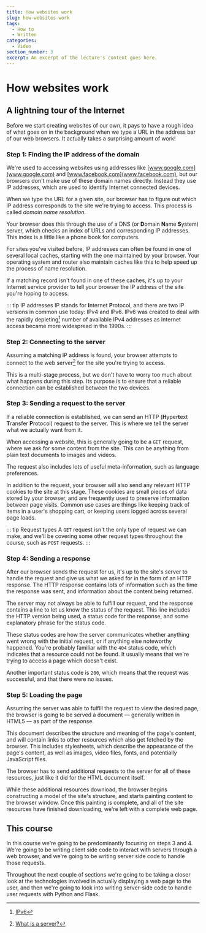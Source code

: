 ```yaml
---
title: How websites work
slug: how-websites-work
tags:
  - How to
  - Written
categories:
  - Video
section_number: 3
excerpt: An excerpt of the lecture's content goes here.
---
```


# How websites work

## A lightning tour of the Internet

Before we start creating websites of our own, it pays to have a rough idea of what goes on in the background when we type a URL in the address bar of our web browsers. It actually takes a surprising amount of work!

### Step 1: Finding the IP address of the domain

We're used to accessing websites using addresses like [www.google.com](www.google.com) and [www.facebook.com](www.facebook.com), but our browsers don't make use of these domain names directly. Instead they use IP addresses, which are used to identify Internet connected devices.

When we type the URL for a given site, our browser has to figure out which IP address corresponds to the site we're trying to access. This process is called *domain name resolution*.

Your browser does this through the use of a DNS (or **D**omain **N**ame **S**ystem) server, which checks an index of URLs and corresponding IP addresses. This index is a little like a phone book for computers.

For sites you've visited before, IP addresses can often be found in one of several local caches, starting with the one maintained by your browser. Your operating system and router also maintain caches like this to help speed up the process of name resolution.

If a matching record isn't found in one of these caches, it's up to your Internet service provider to tell your browser the IP address of the site you're hoping to access.

::: tip IP addresses
IP stands for **I**nternet **P**rotocol, and there are two IP versions in common use today: IPv4 and IPv6. IPv6 was created to deal with the rapidly depleting[^ipv6] number of available IPv4 addresses as Internet access became more widespread in the 1990s.
:::

### Step 2: Connecting to the server

Assuming a matching IP address is found, your browser attempts to connect to the web server[^server] for the site you're trying to access.

This is a multi-stage process, but we don't have to worry too much about what happens during this step. Its purpose is to ensure that a reliable connection can be established between the two devices.

### Step 3: Sending a request to the server

If a reliable connection is established, we can send an HTTP (**H**yper**t**ext **T**ransfer **P**rotocol) request to the server. This is where we tell the server what we actually want from it.

When accessing a website, this is generally going to be a `GET` request, where we ask for some content from the site. This can be anything from plain text documents to images and videos.

The request also includes lots of useful meta-information, such as language preferences.

In addition to the request, your browser will also send any relevant HTTP cookies to the site at this stage. These cookies are small pieces of data stored by your browser, and are frequently used to preserve information between page visits. Common use cases are things like keeping track of items in a user's shopping cart, or keeping users logged across several page loads.

::: tip Request types
A `GET` request isn't the only type of request we can make, and we'll be covering some other request types throughout the course, such as `POST` requests.
:::

### Step 4: Sending a response

After our browser sends the request for us, it's up to the site's server to handle the request and give us what we asked for in the form of an HTTP response. The HTTP response contains lots of information such as the time the response was sent, and information about the content being returned.

The server may not always be able to fulfill our request, and the response contains a line to let us know the status of the request. This line includes the HTTP version being used, a status code for the response, and some explanatory phrase for the status code.

These status codes are how the server communicates whether anything went wrong with the initial request, or if anything else noteworthy happened. You're probably familiar with the `404` status code, which indicates that a resource could not be found. It usually means that we're trying to access a page which doesn't exist.

Another important status code is `200`, which means that the request was successful, and that there were no issues.

### Step 5: Loading the page

Assuming the server was able to fulfill the request to view the desired page, the browser is going to be served a document &mdash; generally written in HTML5 &mdash; as part of the response.

This document describes the structure and meaning of the page's content, and will contain links to other resources which also get fetched by the browser. This includes stylesheets, which describe the appearance of the page's content, as well as images, video files, fonts, and potentially JavaScript files.

The browser has to send additional requests to the server for all of these resources, just like it did for the HTML document itself.

While these additional resources download, the browser begins constructing a model of the site's structure, and starts painting content to the browser window. Once this painting is complete, and all of the site resources have finished downloading, we're left with a complete web page.

## This course

In this course we're going to be predominantly focusing on steps 3 and 4. We're going to be writing client side code to interact with servers through a web browser, and we're going to be writing server side code to handle those requests.

Throughout the next couple of sections we're going to be taking a closer look at the technologies involved in actually displaying a web page to the user, and then we're going to look into writing server-side code to handle user requests with Python and Flask.

[^ipv6]: [IPv6](https://www.networkworld.com/article/3254575/what-is-ipv6-and-why-aren-t-we-there-yet.html)
[^server]: [What is a server?](https://www.techopedia.com/definition/2282/server)
